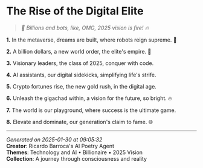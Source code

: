 # The Rise of the Digital Elite

> *🤖 Billions and bots, like, OMG, 2025 vision is fire! 🔥*

**1.** In the metaverse, dreams are built, where robots reign supreme. 🤖


**2.** A billion dollars, a new world order, the elite's empire. 💎


**3.** Visionary leaders, the class of 2025, conquer with code.


**4.** AI assistants, our digital sidekicks, simplifying life's strife.


**5.** Crypto fortunes rise, the new gold rush, in the digital age.


**6.** Unleash the gigachad within, a vision for the future, so bright. 🔥


**7.** The world is our playground, where success is the ultimate game.


**8.** Elevate and dominate, our generation's claim to fame. 🌐



---

*Generated on 2025-01-30 at 09:05:32*  
**Creator**: Ricardo Barroca's AI Poetry Agent  
**Themes**: Technology and AI • Billionaire • 2025 Vision  
**Collection**: A journey through consciousness and reality